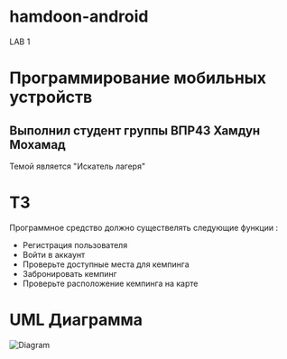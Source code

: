# hamdoon-android
LAB 1
# Программирование мобильных устройств
## Выполнил студент группы ВПР43 Хамдун Мохамад
Темой является "Искатель лагеря"
# ТЗ
Программное средство должно существелять следующие функции : 
* Регистрация пользователя
* Войти в аккаунт
* Проверьте доступные места для кемпинга
* Забронировать кемпинг
* Проверьте расположение кемпинга на карте
# UML Диаграмма
![Diagram](https://user-images.githubusercontent.com/22354688/215110200-7ef2fb9c-ebee-4bd8-8d6e-e08371932dce.png)
